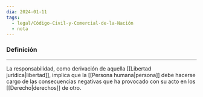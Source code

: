 ```yaml
---
dia: 2024-01-11
tags:
  - legal/Código-Civil-y-Comercial-de-la-Nación
  - nota
---
```

### Definición
---
La responsabilidad, como derivación de aquella [[Libertad jurídica|libertad]], implica que la [[Persona humana|persona]] debe hacerse cargo de las consecuencias negativas que ha provocado con su acto en los [[Derecho|derechos]] de otro.